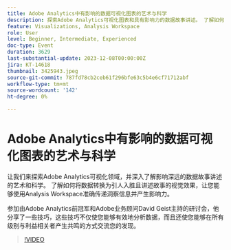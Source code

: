 ```yaml
---
title: Adobe Analytics中有影响的数据可视化图表的艺术与科学
description: 探索Adobe Analytics可视化图表和具有影响力的数据故事讲述。 了解如何将数据转换为引人入胜且讲述故事的视觉效果，让您能够使用Analysis Workspace准确传递洞察信息并产生影响力。
feature: Visualizations, Analysis Workspace
role: User
level: Beginner, Intermediate, Experienced
doc-type: Event
duration: 3629
last-substantial-update: 2023-12-08T00:00:00Z
jira: KT-14618
thumbnail: 3425943.jpeg
source-git-commit: 787fd78cb2ceb61f296bfe63c5b4e6cf71712abf
workflow-type: tm+mt
source-wordcount: '142'
ht-degree: 0%

---
```



# Adobe Analytics中有影响的数据可视化图表的艺术与科学

让我们来探索Adobe Analytics可视化领域，并深入了解影响深远的数据故事讲述的艺术和科学。 了解如何将数据转换为引人入胜且讲述故事的视觉效果，让您能够使用Analysis Workspace准确传递洞察信息并产生影响力。

参加由Adobe Analytics前冠军和Adobe业务顾问David Geist主持的研讨会，他分享了一些技巧，这些技巧不仅使您能够有效地分析数据，而且还使您能够在所有级别与利益相关者产生共鸣的方式交流您的发现。

>[!VIDEO](https://video.tv.adobe.com/v/3425943/?learn=on)
